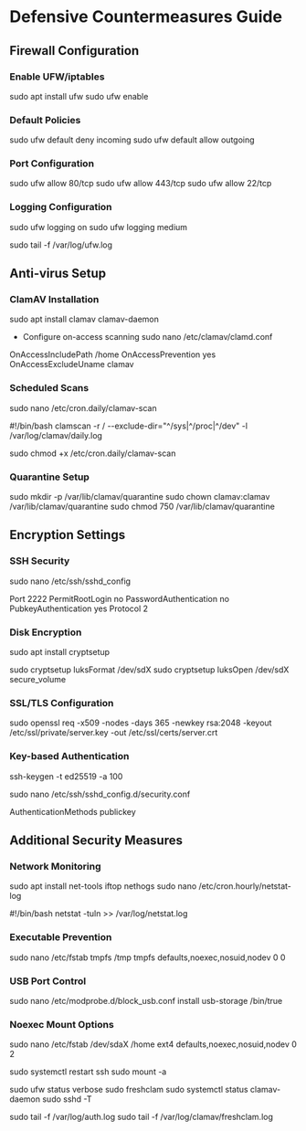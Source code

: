 # Defensive Countermeasures Guide

## Firewall Configuration

### Enable UFW/iptables
sudo apt install ufw
sudo ufw enable

### Default Policies
sudo ufw default deny incoming
sudo ufw default allow outgoing

### Port Configuration
sudo ufw allow 80/tcp
sudo ufw allow 443/tcp
sudo ufw allow 22/tcp

### Logging Configuration
sudo ufw logging on
sudo ufw logging medium

sudo tail -f /var/log/ufw.log

## Anti-virus Setup
### ClamAV Installation
sudo apt install clamav clamav-daemon

- Configure on-access scanning
sudo nano /etc/clamav/clamd.conf

OnAccessIncludePath /home
OnAccessPrevention yes
OnAccessExcludeUname clamav

### Scheduled Scans
sudo nano /etc/cron.daily/clamav-scan

#!/bin/bash
clamscan -r / --exclude-dir="^/sys|^/proc|^/dev" -l /var/log/clamav/daily.log

sudo chmod +x /etc/cron.daily/clamav-scan

### Quarantine Setup
sudo mkdir -p /var/lib/clamav/quarantine
sudo chown clamav:clamav /var/lib/clamav/quarantine
sudo chmod 750 /var/lib/clamav/quarantine

## Encryption Settings

### SSH Security
sudo nano /etc/ssh/sshd_config

Port 2222
PermitRootLogin no
PasswordAuthentication no
PubkeyAuthentication yes
Protocol 2

### Disk Encryption
sudo apt install cryptsetup

sudo cryptsetup luksFormat /dev/sdX
sudo cryptsetup luksOpen /dev/sdX secure_volume

### SSL/TLS Configuration
sudo openssl req -x509 -nodes -days 365 -newkey rsa:2048 -keyout /etc/ssl/private/server.key -out /etc/ssl/certs/server.crt

### Key-based Authentication
ssh-keygen -t ed25519 -a 100

sudo nano /etc/ssh/sshd_config.d/security.conf

AuthenticationMethods publickey

## Additional Security Measures
### Network Monitoring
sudo apt install net-tools iftop nethogs
sudo nano /etc/cron.hourly/netstat-log

#!/bin/bash
netstat -tuln >> /var/log/netstat.log


### Executable Prevention
sudo nano /etc/fstab
tmpfs   /tmp    tmpfs   defaults,noexec,nosuid,nodev   0   0


### USB Port Control
sudo nano /etc/modprobe.d/block_usb.conf
install usb-storage /bin/true

### Noexec Mount Options
sudo nano /etc/fstab
/dev/sdaX /home ext4 defaults,noexec,nosuid,nodev 0 2

sudo systemctl restart ssh
sudo mount -a

sudo ufw status verbose
sudo freshclam
sudo systemctl status clamav-daemon
sudo sshd -T

sudo tail -f /var/log/auth.log
sudo tail -f /var/log/clamav/freshclam.log